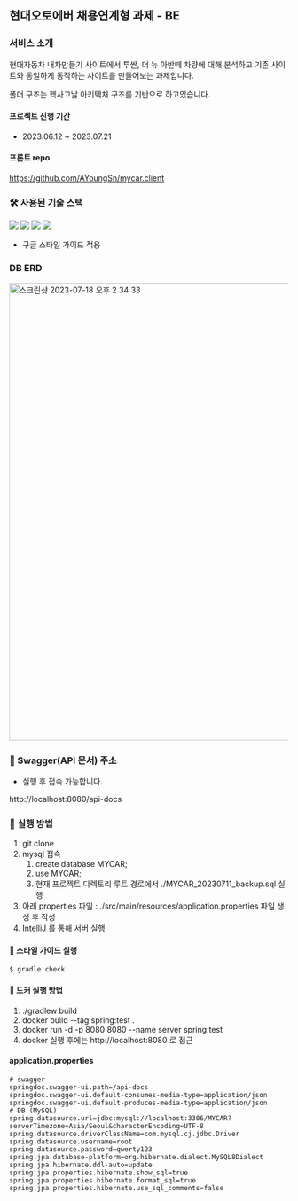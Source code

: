 ## 현대오토에버 채용연계형 과제 - BE

### 서비스 소개

현대자동차 내차만들기 사이트에서 투싼, 더 뉴 아반떼 차량에 대해 분석하고 기존 사이트와 동일하게 동작하는 사이트를 만들어보는 과제입니다.

폴더 구조는 헥사고날 아키텍처 구조를 기반으로 하고있습니다.

#### 프로젝트 진행 기간

- 2023.06.12 ~ 2023.07.21

#### 프론트 repo

https://github.com/AYoungSn/mycar.client

### 🛠️ 사용된 기술 스택

<img src="https://img.shields.io/badge/JAVA-007396?style=for-the-badge&logo=java&logoColor=white"></a>
<img src="https://img.shields.io/badge/spring_boot-6DB33F?style=for-the-badge&logo=springboot&logoColor=white">
<img src="https://img.shields.io/badge/Spring%20Data%20JPA-6DB33F?style=for-the-badge&logo=Spring&logoColor=white"></a>
<img src="https://img.shields.io/badge/mysql-4479A1?style=for-the-badge&logo=mysql&logoColor=white"><a>

- 구글 스타일 가이드 적용

[//]: # (<img src="https://img.shields.io/badge/nginx-009639?style=for-the-badge&logo=nginx&logoColor=white"></a>)

[//]: # (<img src="https://img.shields.io/badge/linux-FCC624?style=for-the-badge&logo=linux&logoColor=black">)

[//]: # (<img src="https://img.shields.io/badge/DOCKER-007396?style=for-the-badge&logo=DOCKER&logoColor=white">)

### DB ERD

<img width="826" alt="스크린샷 2023-07-18 오후 2 34 33" src="https://github.com/AYoungSn/mycar.server/assets/46748334/58dd1c81-26ba-4da1-8a8e-aba6629d2e57">

### 📃 Swagger(API 문서) 주소

- 실행 후 접속 가능합니다.

http://localhost:8080/api-docs

### 🔑 실행 방법

1. git clone
2. mysql 접속
    1. create database MYCAR;
    2. use MYCAR;
    3. 현재 프로젝트 디렉토리 루트 경로에서 ./MYCAR_20230711_backup.sql 실행
3. 아래 properties 파일 : ./src/main/resources/application.properties 파일 생성 후 작성
4. IntelliJ 를 통해 서버 실행

#### 👗 스타일 가이드 실행

```terminal
$ gradle check
```

#### 🐳 도커 실행 방법

1. ./gradlew build
2. docker build --tag spring:test .
3. docker run -d -p 8080:8080 --name server spring:test
4. docker 실행 후에는 http://localhost:8080 로 접근

#### application.properties

```properties
# swagger
springdoc.swagger-ui.path=/api-docs
springdoc.swagger-ui.default-consumes-media-type=application/json
springdoc.swagger-ui.default-produces-media-type=application/json
# DB (MySQL)
spring.datasource.url=jdbc:mysql://localhost:3306/MYCAR?serverTimezone=Asia/Seoul&characterEncoding=UTF-8
spring.datasource.driverClassName=com.mysql.cj.jdbc.Driver
spring.datasource.username=root
spring.datasource.password=qwerty123
spring.jpa.database-platform=org.hibernate.dialect.MySQL8Dialect
spring.jpa.hibernate.ddl-auto=update
spring.jpa.properties.hibernate.show_sql=true
spring.jpa.properties.hibernate.format_sql=true
spring.jpa.properties.hibernate.use_sql_comments=false
```
